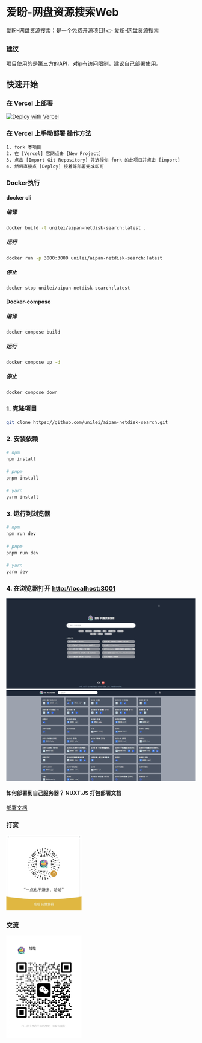 # 爱盼-网盘资源搜索Web
爱盼-网盘资源搜索：是一个免费开源项目!
👉 [爱盼-网盘资源搜索](https://so.aicompasspro.com)

### 建议
项目使用的是第三方的API，对ip有访问限制，建议自己部署使用。

## 快速开始

### 在 Vercel 上部署
[![Deploy with Vercel](https://vercel.com/button)](https://vercel.com/new/clone?repository-url=https://github.com/unilei/aipan-netdisk-search.git&project-name=aipan-netdisk-search&repository-name=aipan-netdisk-search)

### 在 Vercel 上手动部署 操作方法

```
1. fork 本项目
2. 在 [Vercel] 官网点击 [New Project]
3. 点击 [Import Git Repository] 并选择你 fork 的此项目并点击 [import]
4. 然后直接点 [Deploy] 接着等部署完成即可
```

### Docker执行

#### docker cli

##### 编译

```bash
docker build -t unilei/aipan-netdisk-search:latest .
```
##### 运行

```bash
docker run -p 3000:3000 unilei/aipan-netdisk-search:latest
```
##### 停止

```bash
docker stop unilei/aipan-netdisk-search:latest
```

#### Docker-compose

##### 编译

```bash
docker compose build
```
##### 运行

```bash
docker compose up -d
```

##### 停止

```bash
docker compose down
```

### 1. 克隆项目

```bash
git clone https://github.com/unilei/aipan-netdisk-search.git
```

### 2. 安装依赖
```bash
# npm
npm install

# pnpm
pnpm install

# yarn
yarn install
```
### 3. 运行到浏览器

```bash
# npm
npm run dev

# pnpm
pnpm run dev

# yarn
yarn dev
```

### 4. 在浏览器打开 [http://localhost:3001](http://localhost:3001)
![success_deploy.jpg](/assets/readme/screen-1.png)
![success_deploy.jpg](/assets/readme/screen-2.png)

#### 如何部署到自己服务器？ NUXT.JS 打包部署文档
[部署文档](https://nuxt.com/docs/getting-started/deployment)

### 打赏
<img src="/assets/donation/wechat_pay.jpg" width=200  />

### 交流
<img src="/assets/readme/wechat.jpg" width=200  />
